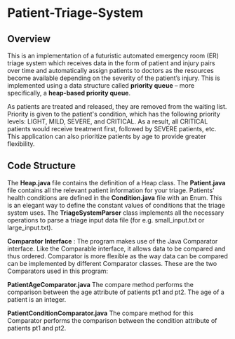 # Patient-Triage-System

## Overview 
This is an implementation of a futuristic automated emergency room (ER) triage system which receives data in the form of patient and injury pairs over time and automatically
assign patients to doctors as the resources become available depending on the severity of the patient’s injury. This is implemented using a data structure called **priority queue** – more
specifically, a **heap-based priority queue**. 

As patients are treated and released, they are removed from the waiting list. Priority is given to the patient's condition, which has the following priority levels: LIGHT, MILD, SEVERE, and CRITICAL. As a result, all CRITICAL patients would receive treatment first, followed by SEVERE patients, etc. This application can also prioritize patients by age to provide greater flexibility.

## Code Structure
The **Heap.java** file contains the definition of a Heap class. The **Patient.java** file contains all the relevant patient information for your triage. Patients' health conditions are defined in the **Condition.java** file with an Enum. This is an elegant way to define the constant values of conditions that the triage system uses. The **TriageSystemParser** class implements all the necessary operations to parse a triage input data file (for e.g. small_input.txt or large_input.txt).

**Comparator Interface** : The program makes use of the Java Comparator interface. Like the Comparable interface, it allows data to be compared and thus ordered. Comparator is more flexible as the way data can be compared can be implemented by different Comparator classes. These are the two Comparators used in this program:

**PatientAgeComparator.java**
The compare method performs the comparison between the age attribute of patients pt1 and pt2. The age of a patient is an integer.

**PatientConditionComparator.java**
The compare method for this Comparator performs the comparison between the condition attribute of patients pt1 and pt2.





